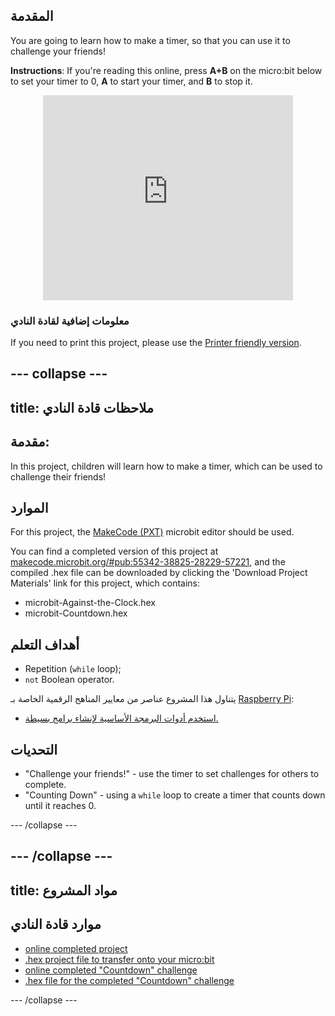 ## المقدمة

You are going to learn how to make a timer, so that you can use it to challenge your friends!

**Instructions**: If you're reading this online, press **A+B** on the micro:bit below to set your timer to 0, **A** to start your timer, and **B** to stop it.

<div class="trinket" style="width:400px;margin: 0 auto;">
<div style="position:relative;height:0;padding-bottom:81.97%;overflow:hidden;"><iframe style="position:absolute;top:0;left:0;width:100%;height:100%;" src="https://makecode.microbit.org/---run?id=_iRqcVkfXiffq" allowfullscreen="allowfullscreen" sandbox="allow-popups allow-scripts allow-same-origin" frameborder="0"></iframe></div>
</div>

### معلومات إضافية لقادة النادي

If you need to print this project, please use the [Printer friendly version](https://projects.raspberrypi.org/en/projects/against-the-clock/print).

## \--- collapse \---

## title: ملاحظات قادة النادي

## مقدمة:

In this project, children will learn how to make a timer, which can be used to challenge their friends!

## الموارد

For this project, the [MakeCode (PXT)](http://jumpto.cc/pxt-new) microbit editor should be used.

You can find a completed version of this project at [makecode.microbit.org/#pub:55342-38825-28229-57221](https://makecode.microbit.org/#pub:55342-38825-28229-57221), and the compiled .hex file can be downloaded by clicking the 'Download Project Materials' link for this project, which contains:

* microbit-Against-the-Clock.hex
* microbit-Countdown.hex

## أهداف التعلم

* Repetition (`while` loop);
* `not` Boolean operator.

يتناول هذا المشروع عناصر من معايير المناهج الرقمية الخاصة بـ [Raspberry Pi](http://rpf.io/curriculum):

* [استخدم أدوات البرمجة الأساسية لإنشاء برامج بسيطة.](https://www.raspberrypi.org/curriculum/programming/creator)

## التحديات

* "Challenge your friends!" - use the timer to set challenges for others to complete.
* "Counting Down" - using a `while` loop to create a timer that counts down until it reaches 0.

\--- /collapse \---

## \--- /collapse \---

## title: مواد المشروع

## موارد قادة النادي

* [online completed project](https://makecode.microbit.org/#pub:55342-38825-28229-57221)
* [.hex project file to transfer onto your micro:bit](resources/microbit-Against-the-Clock.hex)
* [online completed "Countdown" challenge](https://makecode.microbit.org/#pub:69636-14914-13941-21768)
* [.hex file for the completed "Countdown" challenge](resources/microbit-Countdown.hex)

\--- /collapse \---